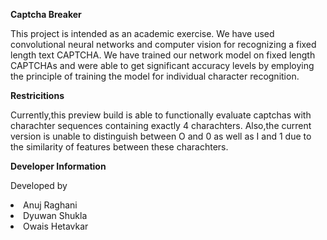 **Captcha Breaker**
<p>This project is intended as an academic exercise. 
We have used convolutional neural networks and computer vision for recognizing a fixed length text CAPTCHA. We have trained our network model on fixed length CAPTCHAs and were able to get significant accuracy levels by employing the principle of training the model for individual character recognition.
<p>  
  
**Restricitions**
<p>Currently,this preview build is able to functionally evaluate captchas with charachter sequences containing exactly 4 charachters.
Also,the current version is unable to distinguish between O and 0 as well as I and 1 due to the similarity of features between these charachters.

**Developer Information**
<p>Developed by
  <li>Anuj Raghani</li>
  <li>Dyuwan Shukla</li>
  <li>Owais Hetavkar</li>
